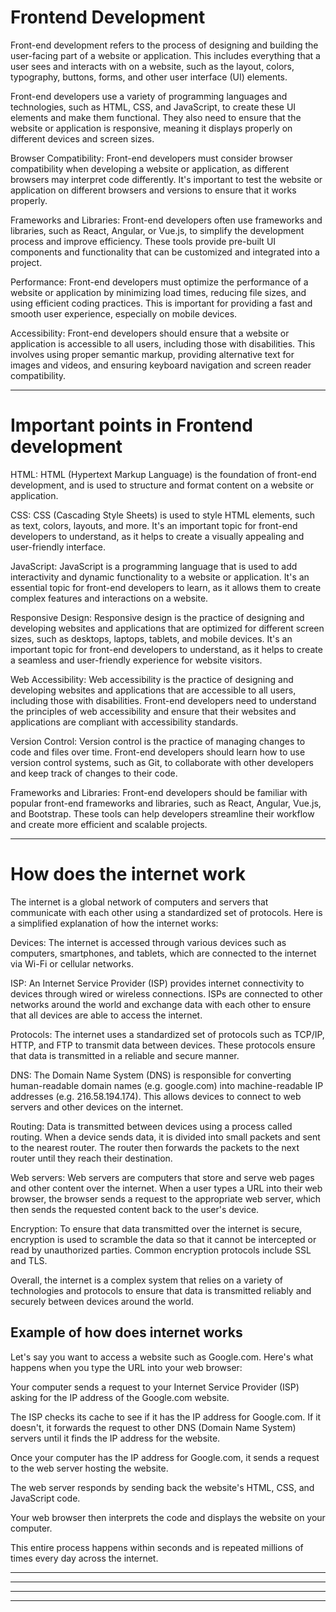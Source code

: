 # Frontend Development

Front-end development refers to the process of designing and building the user-facing part of a website or application. This includes everything that a user sees and interacts with on a website, such as the layout, colors, typography, buttons, forms, and other user interface (UI) elements.

Front-end developers use a variety of programming languages and technologies, such as HTML, CSS, and JavaScript, to create these UI elements and make them functional. They also need to ensure that the website or application is responsive, meaning it displays properly on different devices and screen sizes.

Browser Compatibility: Front-end developers must consider browser compatibility when developing a website or application, as different browsers may interpret code differently. It's important to test the website or application on different browsers and versions to ensure that it works properly.

Frameworks and Libraries: Front-end developers often use frameworks and libraries, such as React, Angular, or Vue.js, to simplify the development process and improve efficiency. These tools provide pre-built UI components and functionality that can be customized and integrated into a project.

Performance: Front-end developers must optimize the performance of a website or application by minimizing load times, reducing file sizes, and using efficient coding practices. This is important for providing a fast and smooth user experience, especially on mobile devices.

Accessibility: Front-end developers should ensure that a website or application is accessible to all users, including those with disabilities. This involves using proper semantic markup, providing alternative text for images and videos, and ensuring keyboard navigation and screen reader compatibility.

**********

# Important points in Frontend development

HTML: HTML (Hypertext Markup Language) is the foundation of front-end development, and is used to structure and format content on a website or application.

CSS: CSS (Cascading Style Sheets) is used to style HTML elements, such as text, colors, layouts, and more. It's an important topic for front-end developers to understand, as it helps to create a visually appealing and user-friendly interface.

JavaScript: JavaScript is a programming language that is used to add interactivity and dynamic functionality to a website or application. It's an essential topic for front-end developers to learn, as it allows them to create complex features and interactions on a website.

Responsive Design: Responsive design is the practice of designing and developing websites and applications that are optimized for different screen sizes, such as desktops, laptops, tablets, and mobile devices. It's an important topic for front-end developers to understand, as it helps to create a seamless and user-friendly experience for website visitors.

Web Accessibility: Web accessibility is the practice of designing and developing websites and applications that are accessible to all users, including those with disabilities. Front-end developers need to understand the principles of web accessibility and ensure that their websites and applications are compliant with accessibility standards.

Version Control: Version control is the practice of managing changes to code and files over time. Front-end developers should learn how to use version control systems, such as Git, to collaborate with other developers and keep track of changes to their code.

Frameworks and Libraries: Front-end developers should be familiar with popular front-end frameworks and libraries, such as React, Angular, Vue.js, and Bootstrap. These tools can help developers streamline their workflow and create more efficient and scalable projects.

**********

# How does the internet work

The internet is a global network of computers and servers that communicate with each other using a standardized set of protocols. Here is a simplified explanation of how the internet works:

Devices: The internet is accessed through various devices such as computers, smartphones, and tablets, which are connected to the internet via Wi-Fi or cellular networks.

ISP: An Internet Service Provider (ISP) provides internet connectivity to devices through wired or wireless connections. ISPs are connected to other networks around the world and exchange data with each other to ensure that all devices are able to access the internet.

Protocols: The internet uses a standardized set of protocols such as TCP/IP, HTTP, and FTP to transmit data between devices. These protocols ensure that data is transmitted in a reliable and secure manner.

DNS: The Domain Name System (DNS) is responsible for converting human-readable domain names (e.g. google.com) into machine-readable IP addresses (e.g. 216.58.194.174). This allows devices to connect to web servers and other devices on the internet.

Routing: Data is transmitted between devices using a process called routing. When a device sends data, it is divided into small packets and sent to the nearest router. The router then forwards the packets to the next router until they reach their destination.

Web servers: Web servers are computers that store and serve web pages and other content over the internet. When a user types a URL into their web browser, the browser sends a request to the appropriate web server, which then sends the requested content back to the user's device.

Encryption: To ensure that data transmitted over the internet is secure, encryption is used to scramble the data so that it cannot be intercepted or read by unauthorized parties. Common encryption protocols include SSL and TLS.

Overall, the internet is a complex system that relies on a variety of technologies and protocols to ensure that data is transmitted reliably and securely between devices around the world.

## Example of how does internet works

Let's say you want to access a website such as Google.com. Here's what happens when you type the URL into your web browser:

Your computer sends a request to your Internet Service Provider (ISP) asking for the IP address of the Google.com website.

The ISP checks its cache to see if it has the IP address for Google.com. If it doesn't, it forwards the request to other DNS (Domain Name System) servers until it 
finds the IP address for the website.

Once your computer has the IP address for Google.com, it sends a request to the web server hosting the website.

The web server responds by sending back the website's HTML, CSS, and JavaScript code.

Your web browser then interprets the code and displays the website on your computer.

This entire process happens within seconds and is repeated millions of times every day across the internet.

**********


**********


**********


**********
